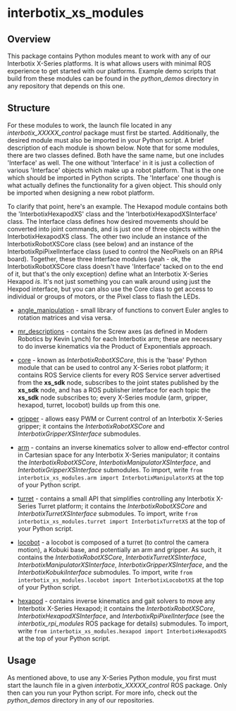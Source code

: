 # interbotix_xs_modules

## Overview
This package contains Python modules meant to work with any of our Interbotix X-Series platforms. It is what allows users with minimal ROS experience to get started with our platforms. Example demo scripts that build from these modules can be found in the *python_demos* directory in any repository that depends on this one.

## Structure
For these modules to work, the launch file located in any *interbotix_XXXXX_control* package must first be started. Additionally, the desired module must also be imported in your Python script. A brief description of each module is shown below. Note that for some modules, there are two classes defined. Both have the same name, but one includes 'Interface' as well. The one without 'Interface' in it is just a collection of various 'Interface' objects which make up a robot platform. That is the one which should be imported in Python scripts. The 'Interface' one though is what actually defines the functionality for a given object. This should only be imported when designing a new robot platform.

To clarify that point, here's an example. The Hexapod module contains both the 'InterbotixHexapodXS' class and the 'InterbotixHexapodXSInterface' class. The Interface class defines how desired movements should be converted into joint commands, and is just one of three objects within the InterbotixHexapodXS class. The other two include an instance of the InterbotixRobotXSCore class (see below) and an instance of the InterbotixRpiPixelInterface class (used to control the NeoPixels on an RPi4 board). Together, these three Interface modules (yeah - ok, the InterbotixRobotXSCore class doesn't have 'Interface' tacked on to the end of it, but that's the only exception) define what an Interbotix X-Series Hexapod *is*. It's not just something you can walk around using just the Hexpod interface, but you can also use the Core class to get access to individual or groups of motors, or the Pixel class to flash the LEDs.

- [angle_manipulation](src/interbotix_xs_modules/angle_manipulation.py) - small library of functions to convert Euler angles to rotation matrices and visa versa.

- [mr_descriptions](src/interbotix_xs_modules/mr_descriptions.py) - contains the Screw axes (as defined in Modern Robotics by Kevin Lynch) for each Interbotix arm; these are necessary to do inverse kinematics via the Product of Exponentials approach.

- [core](src/interbotix_xs_modules/core.py) - known as *InterbotixRobotXSCore*, this is the 'base' Python module that can be used to control any X-Series robot platform; it contains ROS Service clients for every ROS Service server advertised from the **xs_sdk** node, subscribes to the joint states published by the **xs_sdk** node, and has a ROS publisher interface for each topic the **xs_sdk** node subscribes to; every X-Series module (arm, gripper, hexapod, turret, locobot) builds up from this one.

- [gripper](src/interbotix_xs_modules/gripper.py) - allows easy PWM or Current control of an Interbotix X-Series gripper; it contains the *InterbotixRobotXSCore* and *InterbotixGripperXSInterface* submodules.

- [arm](src/interbotix_xs_modules/arm.py) - contains an inverse kinematics solver to allow end-effector control in Cartesian space for any Interbotix X-Series manipulator; it contains the *InterbotixRobotXSCore*, *InterbotixManipulatorXSInterface*, and *InterbotixGripperXSInterface* submodules. To import, write `from interbotix_xs_modules.arm import InterbotixManipulatorXS` at the top of your Python script.

- [turret](src/interbotix_xs_modules/turret.py) - contains a small API that simplifies controlling any Interbotix X-Series Turret platform; it contains the *InterbotixRobotXSCore* and *InterbotixTurretXSInterface* submodules. To import, write `from interbotix_xs_modules.turret import InterbotixTurretXS` at the top of your Python script.

- [locobot](src/interbotix_xs_modules/locobot.py) - a locobot is composed of a turret (to control the camera motion), a Kobuki base, and potentially an arm and gripper. As such, it contains the *InterbotixRobotXSCore*, *InterbotixTurretXSInterface*, *InterbotixManipulatorXSInterface*, *InterbotixGripperXSInterface*, and the *InterbotixKobukiInterface* submodules. To import, write `from interbotix_xs_modules.locobot import InterbotixLocobotXS` at the top of your Python script.

- [hexapod](src/interbotix_xs_modules/hexapod.py) - contains inverse kinematics and gait solvers to move any Interbotix X-Series Hexapod; it contains the *InterbotixRobotXSCore*, *InterbotixHexapodXSInterface*, and *InterbotixRpiPixelInterface* (see the *interbotix_rpi_modules* ROS package for details) submodules. To import, write `from interbotix_xs_modules.hexapod import InterbotixHexapodXS` at the top of your Python script.

## Usage
As mentioned above, to use any X-Series Python module, you first must start the launch file in a given *interbotix_XXXXX_control* ROS package. Only then can you run your Python script. For more info, check out the *python_demos* directory in any of our repositories.
